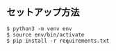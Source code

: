 ## セットアップ方法

```
$ python3 -m venv env
$ source env/bin/activate
$ pip install -r requirements.txt
```